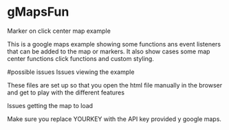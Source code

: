 # gMapsFun
Marker on click center map example

This is a google maps example showing some functions ans event listeners that can be added to the map or markers.
It also show cases some map center functions click functions and custom styling. 

#possible issues
Issues viewing the example

These files are set up so that you open the html file manually in the browser and get to play with the different features

Issues getting the map to load

Make sure you replace YOURKEY with the API key provided y google maps. 
